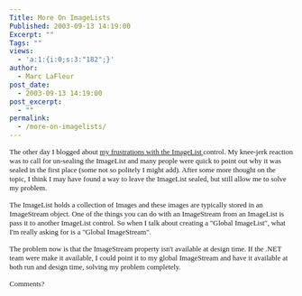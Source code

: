 ```yaml
---
Title: More On ImageLists
Published: 2003-09-13 14:19:00
Excerpt: ""
Tags: ""
views:
  - 'a:1:{i:0;s:3:"182";}'
author:
  - Marc LaFleur
post_date:
  - 2003-09-13 14:19:00
post_excerpt:
  - ""
permalink:
  - /more-on-imagelists/
---
```

<p><font face=Verdana size=2>The other day I blogged about </font><a href="http://weblogs.asp.net/mlafleur/posts/27017.aspx"><font face=Verdana size=2>my frustrations with the ImageList </font></a><font face=Verdana size=2>control. My knee-jerk reaction was to call for un-sealing the ImageList and many people were quick to point out why it was sealed in the first place (some not so politely I might add). After some more thought on the topic, I think I may have found a way to leave the ImageList sealed, but still allow me to solve my problem.</font></p>
<p><font face=Verdana size=2>The ImageList holds a collection of Images and these images are typically stored in an ImageStream object. One of the things you can do with an ImageStream from an ImageList is pass it to another ImageList control. So when I talk about creating a "Global ImageList", what I'm really asking for is a "Global ImageStream".</font></p>
<p><font face=Verdana size=2>The problem now is that the ImageStream property isn't available at design time. If the .NET team were make it available, I could point it to my global ImageStream and have it available at both run and design time, solving my problem completely.</font></p>
<p><font face=Verdana size=2>Comments? </font></p>
<p><font face=Verdana size=2></font>&nbsp;</p>
<p>&nbsp;</p>